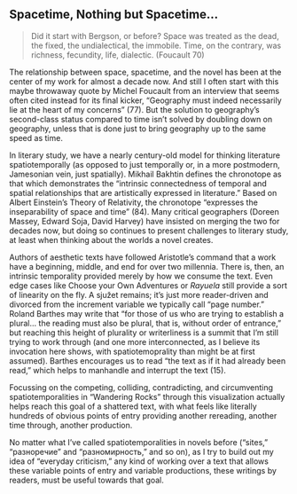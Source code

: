 ## Spacetime, Nothing but Spacetime…

> Did it start with Bergson, or before? Space was treated as the dead, the
> fixed, the undialectical, the immobile. Time, on the contrary, was richness,
> fecundity, life, dialectic. (Foucault 70)

The relationship between space, spacetime, and the novel has been at the center
of my work for almost a decade now. And still I often start with this maybe
throwaway quote by Michel Foucault from an interview that seems often cited
instead for its final kicker, “Geography must indeed necessarily lie at the
heart of my concerns” (77). But the solution to geography’s second-class status
compared to time isn’t solved by doubling down on geography, unless that is
done just to bring geography up to the same speed as time. 

In literary study, we have a nearly century-old model for thinking literature
spatiotemporally (as opposed to just temporally or, in a more postmodern,
Jamesonian vein, just spatially). Mikhail Bakhtin defines the chronotope as
that which demonstrates the “intrinsic connectedness of temporal and spatial
relationships that are artistically expressed in literature.” Based on Albert
Einstein’s Theory of Relativity, the chronotope “expresses the inseparability
of space and time” (84). Many critical geographers (Doreen Massey, Edward Soja,
David Harvey) have insisted on merging the two for decades now, but doing so
continues to present challenges to literary study, at least when thinking about
the worlds a novel creates.

Authors of aesthetic texts have followed Aristotle’s command that a work have a
beginning, middle, and end for over two millennia. There is, then, an intrinsic
temporality provided merely by how we consume the text. Even edge cases like
Choose your Own Adventures or _Rayuela_ still provide a sort of linearity on
the fly. A sjužet remains; it’s just more reader-driven and divorced from the
increment variable we typically call “page number.” Roland Barthes may write
that “for those of us who are trying to establish a plural… the reading must
also be plural, that is, without order of entrance,” but reaching this height
of plurality or writerliness is a summit that I’m still trying to work through
(and one more interconnected, as I believe its invocation here shows, with
spatiotemoprality than might be at first assumed). Barthes encourages us to
read “the text as if it had already been read,” which helps to manhandle and
interrupt the text (15).

Focussing on the competing, colliding, contradicting, and circumventing
spatiotemporalities in “Wandering Rocks” through this visualization actually
helps reach this goal of a shattered text, with what feels like literally
hundreds of obvious points of entry providing another rereading, another time
through, another production.

No matter what I’ve called spatiotemporalities in novels before (“sites,”
“разноречие” and “разномирность,” and so on), as I try to build out my idea of
“everyday criticism,” any kind of working over a text that allows these
variable points of entry and variable productions, these writings by readers,
must be useful towards that goal.
